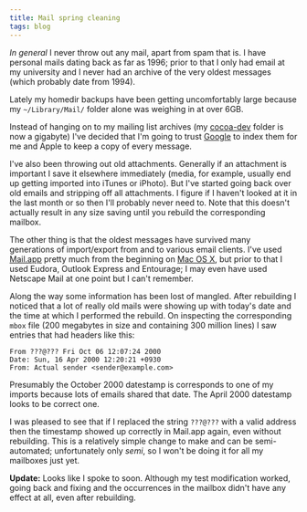 ```yaml
---
title: Mail spring cleaning
tags: blog
---
```


_In general_ I never throw out any mail, apart from spam that is. I have personal mails dating back as far as 1996; prior to that I only had email at my university and I never had an archive of the very oldest messages (which probably date from 1994).

Lately my homedir backups have been getting uncomfortably large because my `~/Library/Mail/` folder alone was weighing in at over 6GB.

Instead of hanging on to my mailing list archives (my [cocoa-dev](http://lists.apple.com/mailman/listinfo/cocoa-dev) folder is now a gigabyte) I've decided that I'm going to trust [Google](http://wincent.dev/wiki/Google) to index them for me and Apple to keep a copy of every message.

I've also been throwing out old attachments. Generally if an attachment is important I save it elsewhere immediately (media, for example, usually end up getting imported into iTunes or iPhoto). But I've started going back over old emails and stripping off all attachments. I figure if I haven't looked at it in the last month or so then I'll probably never need to. Note that this doesn't actually result in any size saving until you rebuild the corresponding mailbox.

The other thing is that the oldest messages have survived many generations of import/export from and to various email clients. I've used [Mail.app](http://wincent.dev/wiki/Mail.app) pretty much from the beginning on [Mac OS X](http://wincent.dev/wiki/Mac%20OS%20X), but prior to that I used Eudora, Outlook Express and Entourage; I may even have used Netscape Mail at one point but I can't remember.

Along the way some information has been lost of mangled. After rebuilding I noticed that a lot of really old mails were showing up with today's date and the time at which I performed the rebuild. On inspecting the corresponding `mbox` file (200 megabytes in size and containing 300 million lines) I saw entries that had headers like this:

    From ???@??? Fri Oct 06 12:07:24 2000
    Date: Sun, 16 Apr 2000 12:20:21 +0930
    From: Actual sender <sender@example.com>

Presumably the October 2000 datestamp is corresponds to one of my imports because lots of emails shared that date. The April 2000 datestamp looks to be correct one.

I was pleased to see that if I replaced the string `???@???` with a valid address then the timestamp showed up correctly in Mail.app again, even without rebuilding. This is a relatively simple change to make and can be semi-automated; unfortunately only _semi_, so I won't be doing it for all my mailboxes just yet.

**Update:** Looks like I spoke to soon. Although my test modification worked, going back and fixing and the occurrences in the mailbox didn't have any effect at all, even after rebuilding.
